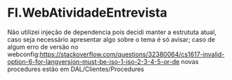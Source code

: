 # FI.WebAtividadeEntrevista

Não utilizei injeção de dependencia pois decidi manter a estrututa atual, caso seja necessário apresentar algo sobre o tema é só avisar;
caso de algum erro de versão no webconfig:https://stackoverflow.com/questions/32380064/cs1617-invalid-option-6-for-langversion-must-be-iso-1-iso-2-3-4-5-or-de
novas procedures estão em DAL/Clientes/Procedures
